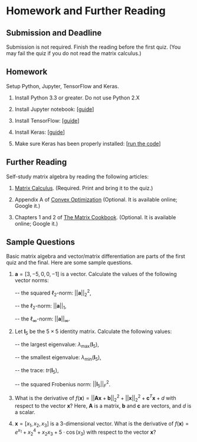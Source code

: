 Homework and Further Reading
============


Submission and Deadline
---------

Submission is not required. Finish the reading before the first quiz. (You may fail the quiz if you do not read the matrix calculus.)


Homework
---------

Setup Python, Jupyter, TensorFlow and Keras.

1. Install Python 3.3 or greater. Do not use Python 2.X
    
2. Install Jupyter notebook: [[guide](http://jupyter.org/install)]
    
3. Install TensorFlow: [[guide](https://www.tensorflow.org/install/)]
    
4. Install Keras: [[guide](https://keras.io/#installation)]
    
5. Make sure Keras has been properly installed: [[run the code](https://keras.io/#getting-started-30-seconds-to-keras)]


Further Reading
---------

Self-study matrix algebra by reading the following articles:

1. [Matrix Calculus](https://github.com/wangshusen/CS583A-2019Spring/blob/master/reading/MatrixCalculus.pdf). (Required. Print and bring it to the quiz.)
    
2. Appendix A of [Convex Optimization]() (Optional. It is available online; Google it.)
    
3. Chapters 1 and 2 of [The Matrix Cookbook](). (Optional. It is available online; Google it.)


Sample Questions
---------

Basic matrix algebra and vector/matrix differentiation are parts of the first quiz and the final. Here are some sample questions.

1. $\mathbf{a} = [3, -5, 0, 0, -1]$ is a vector. Calculate the values of the following vector norms:

    -- the squared $\ell_2$-norm: $|| \mathbf{a} ||_2^2$, 
    
    -- the $\ell_2$-norm: $|| \mathbf{a} ||_1$,
    
    -- the $\ell_\infty$-norm: $|| \mathbf{a} ||_\infty$.

2. Let $\mathbf{I}_{5}$ be the $5\times 5$ identity matrix. Calculate the following values:

    -- the largest eigenvalue: $\lambda_{\max} ( \mathbf{I}_{5} )$,
    
    -- the smallest eigenvalue: $\lambda_{\min} ( \mathbf{I}_{5} )$,
    
    -- the trace: $tr ( \mathbf{I}_{5} )$,
    
    -- the squared Frobenius norm: $|| \mathbf{I}_{5} ||_F^2$.

3. What is the derivative of $f (\mathbf{x}) = || \mathbf{A} \mathbf{x} + \mathbf{b} ||_2^2 + || \mathbf{x} ||_2^2 + \mathbf{c}^T \mathbf{x} + d$ with respect to the vector $\mathbf{x}$? Here, $\mathbf{A}$ is a matrix, $\mathbf{b}$ and $\mathbf{c}$ are vectors, and $d$ is a scalar.

4. $\mathbf{x} = [x_1, x_2 , x_3]$ is a 3-dimensional vector. What is the derivative of $f (\mathbf{x}) = e^{x_1} + x_2^4 + x_2 x_3 + 5 \cdot \cos (x_3)$ with respect to the vector $\mathbf{x}$?
